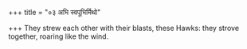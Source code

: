 +++
title = "०३ अभि स्वपूभिर्मिथो"

+++
They strew each other with their blasts, these Hawks: they strove together, roaring like the wind.